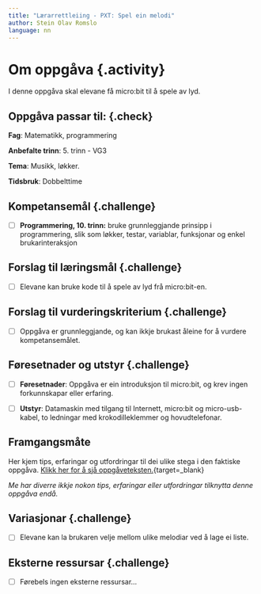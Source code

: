 ```yaml
---
title: "Lærarrettleiing - PXT: Spel ein melodi"
author: Stein Olav Romslo
language: nn
---
```



# Om oppgåva {.activity}

I denne oppgåva skal elevane få micro:bit til å spele av lyd.

## Oppgåva passar til: {.check}

__Fag__: Matematikk, programmering

__Anbefalte trinn__: 5. trinn - VG3

__Tema__: Musikk, løkker.

__Tidsbruk__: Dobbelttime

## Kompetansemål {.challenge}

- [ ] __Programmering, 10. trinn:__ bruke grunnleggjande prinsipp i
  programmering, slik som løkker, testar, variablar, funksjonar og enkel
  brukarinteraksjon

## Forslag til læringsmål {.challenge}

- [ ] Elevane kan bruke kode til å spele av lyd frå micro:bit-en.

## Forslag til vurderingskriterium {.challenge}

- [ ] Oppgåva er grunnleggjande, og kan ikkje brukast åleine for å vurdere
  kompetansemålet.

## Føresetnader og utstyr {.challenge}

- [ ] __Føresetnader__: Oppgåva er ein introduksjon til micro:bit, og krev
  ingen forkunnskapar eller erfaring.

- [ ] __Utstyr__: Datamaskin med tilgang til Internett, micro:bit og
  micro-usb-kabel, to ledningar med krokodilleklemmer og hovudtelefonar.

## Framgangsmåte

Her kjem tips, erfaringar og utfordringar til dei ulike stega i den faktiske
oppgåva. [Klikk her for å sjå
oppgåveteksten.](../pxt_spill_en_melodi/spill_en_melodi_nn.html){target=_blank}

_Me har diverre ikkje nokon tips, erfaringar eller utfordringar tilknytta denne
oppgåva endå._

## Variasjonar {.challenge}

- [ ] Elevane kan la brukaren velje mellom ulike melodiar ved å lage ei liste.

## Eksterne ressursar {.challenge}

- [ ] Førebels ingen eksterne ressursar...

